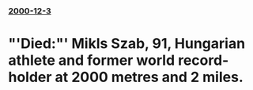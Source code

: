 ### [2000-12-3](/news/2000/12/3/index.md)

# "'Died:"' Mikls Szab, 91, Hungarian athlete and former world record-holder at 2000 metres and 2 miles.



